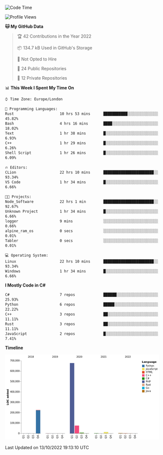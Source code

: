 <!--START_SECTION:waka-->
![Code Time](http://img.shields.io/badge/Code%20Time-320%20hrs%209%20mins-blue)

![Profile Views](http://img.shields.io/badge/Profile%20Views-1-blue)

**🐱 My GitHub Data** 

> 🏆 42 Contributions in the Year 2022
 > 
> 📦 134.7 kB Used in GitHub's Storage 
 > 
> 🚫 Not Opted to Hire
 > 
> 📜 24 Public Repositories 
 > 
> 🔑 12 Private Repositories  
 > 
📊 **This Week I Spent My Time On** 

```text
⌚︎ Time Zone: Europe/London

💬 Programming Languages: 
Rust                     10 hrs 53 mins      ███████████░░░░░░░░░░░░░░   45.82% 
Bash                     4 hrs 16 mins       ████░░░░░░░░░░░░░░░░░░░░░   18.02% 
Text                     1 hr 38 mins        █░░░░░░░░░░░░░░░░░░░░░░░░   6.93% 
C++                      1 hr 29 mins        █░░░░░░░░░░░░░░░░░░░░░░░░   6.26% 
Shell Script             1 hr 26 mins        █░░░░░░░░░░░░░░░░░░░░░░░░   6.09%

🔥 Editors: 
CLion                    22 hrs 10 mins      ███████████████████████░░   93.34% 
VS Code                  1 hr 34 mins        █░░░░░░░░░░░░░░░░░░░░░░░░   6.66%

🐱‍💻 Projects: 
Node_Software            22 hrs 1 min        ███████████████████████░░   92.67% 
Unknown Project          1 hr 34 mins        █░░░░░░░░░░░░░░░░░░░░░░░░   6.66% 
logger                   9 mins              ░░░░░░░░░░░░░░░░░░░░░░░░░   0.66% 
alpine_ram_os            0 secs              ░░░░░░░░░░░░░░░░░░░░░░░░░   0.01% 
Tabler                   0 secs              ░░░░░░░░░░░░░░░░░░░░░░░░░   0.01%

💻 Operating System: 
Linux                    22 hrs 10 mins      ███████████████████████░░   93.34% 
Windows                  1 hr 34 mins        █░░░░░░░░░░░░░░░░░░░░░░░░   6.66%

```

**I Mostly Code in C#** 

```text
C#                       7 repos             ██████░░░░░░░░░░░░░░░░░░░   25.93% 
Python                   6 repos             █████░░░░░░░░░░░░░░░░░░░░   22.22% 
C++                      3 repos             ██░░░░░░░░░░░░░░░░░░░░░░░   11.11% 
Rust                     3 repos             ██░░░░░░░░░░░░░░░░░░░░░░░   11.11% 
JavaScript               2 repos             █░░░░░░░░░░░░░░░░░░░░░░░░   7.41%

```


**Timeline**

![Chart not found](https://raw.githubusercontent.com/Jirubizu/Jirubizu/master/charts/bar_graph.png) 


 Last Updated on 13/10/2022 19:13:10 UTC
<!--END_SECTION:waka-->